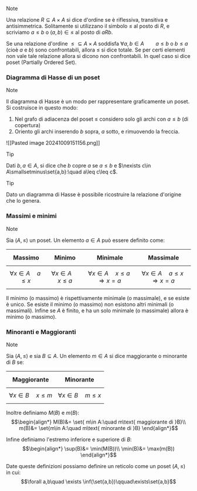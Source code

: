 >[!note]
>Una relazione $R\subseteq A\times A$ si dice d'ordine se è riflessiva, transitiva e antisimmetrica. Solitamente si utilizzano il simbolo $\leq$ al posto di $R$, e scriviamo $a\leq b$ o $(a,b)\in\leq$ al posto di $aRb$.

Se una relazione d'ordine $\leq\subseteq A\times A$ soddisfa $\forall a,b\in A\qquad a\leq b\text{ o } b\leq a$ (cioè $a$ e $b$) sono confrontabili, allora $\leq$ si dice totale. Se per certi elementi non vale tale relazione allora si dicono non confrontabili. In quel caso si dice poset (Partially Ordered Set). 

### Diagramma di Hasse di un poset
>[!note]
>Il diagramma di Hasse è un modo per rappresentare graficamente un poset. Si costruisce in questo modo:
>1) Nel grafo di adiacenza del poset $\leq$ considero solo gli archi con $a\leq b$ (di copertura)
>2) Oriento gli archi inserendo $b$ sopra, $a$ sotto, e rimuovendo la freccia.
>
>![[Pasted image 20241009151156.png]]

>[!tip]
>Dati $b,a\in A$, si dice che $b$ copre $a$ se $a\leq b$ e $\nexists c\in A\smallsetminus\set{a,b}:\quad a\leq c\leq c$.

>[!tip]
>Dato un diagramma di Hasse è possibile ricostruire la relazione d'origine che lo genera.

### Massimi e minimi
>[!note]
>Sia $(A,\leq)$ un poset. Un elemento $a\in A$ può essere definito come:
>
| $$\text{Massimo}$$               | $$\text{Minimo}$$               | $$\text{Minimale}$$                                | $$\text{Massimale}$$                               |
| -------------------------------- | ------------------------------- | -------------------------------------------------- | -------------------------------------------------- |
| $$\forall x \in A\quad a\leq x$$ | $$\forall x\in A\quad x\leq a$$ | $$\forall x\in A\quad x\leq a\Longrightarrow x=a$$ | $$\forall x\in A\quad a\leq x\Longrightarrow x=a$$ |
>

Il minimo (o massimo) è rispettivamente minimale (o massimale), e se esiste è unico. Se esiste il minimo (o massimo) non esistono altri minimali (o massimali). Infine se $A$ è finito, e ha un solo minimale (o massimale) allora è minimo (o massimo).

### Minoranti e Maggioranti
>[!note]
>Sia $(A,\leq)$ e sia $B\subseteq A$. Un elemento $m\in A$ si dice maggiorante o minorante di $B$ se:
>
>| $$\text{Maggiorante}$$ | $$\text{Minorante}$$ |
>| - | - |
>| $$\forall x\in B\quad x\leq m$$ | $$\forall x\in B\quad m\leq x$$ |
>
>Inoltre definiamo $M(B)$ e $m(B)$: $$\begin{align*}
M(B)&= \set{ m\in A:\quad m\text{ maggiorante di }B}\\
m(B)&= \set{m\in A:\quad m\text{ minorante di }B}
\end{align*}$$
>
>Infine definiamo l'estremo inferiore e superiore di $B$: $$\begin{align*}
\sup(B)&= \min(M(B))\\
\min(B)&= \max(m(B))
\end{align*}$$

Date queste definizioni possiamo definire un reticolo come un poset $(A,\leq)$ in cui: $$\forall a,b\quad \exists \inf(\set{a,b})\qquad\exists\set{a,b}$$

